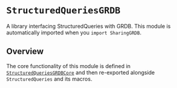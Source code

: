 # ``StructuredQueriesGRDB``

A library interfacing StructuredQueries with GRDB. This module is automatically imported when you
`import SharingGRDB`.

## Overview

The core functionality of this module is defined in
[`StructuredQueriesGRDBCore`](structuredqueriesgrdbcore) and then re-exported alongside
`StructuredQueries` and its macros.
